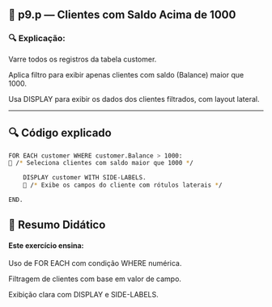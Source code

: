 
## 📁 p9.p — Clientes com Saldo Acima de 1000


### 🔍 Explicação:

Varre todos os registros da tabela customer.

Aplica filtro para exibir apenas clientes com saldo (Balance) maior que 1000.

Usa DISPLAY para exibir os dados dos clientes filtrados, com layout lateral.

---


## 🔍 Código explicado

```bash
FOR EACH customer WHERE customer.Balance > 1000:
🔵 /* Seleciona clientes com saldo maior que 1000 */

    DISPLAY customer WITH SIDE-LABELS.
    🔵 /* Exibe os campos do cliente com rótulos laterais */

END.

```



## 📘 Resumo Didático

#### Este exercício ensina:

Uso de FOR EACH com condição WHERE numérica.

Filtragem de clientes com base em valor de campo.

Exibição clara com DISPLAY e SIDE-LABELS.
